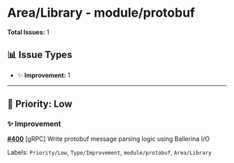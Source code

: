 # Area/Library - module/protobuf

**Total Issues:** 1

## 📊 Issue Types

- ✨ **Improvement:** 1

---

## 🔵 Priority: Low

### ✨ Improvement

**[#400](https://github.com/ballerina-platform/ballerina-library/issues/400)** [gRPC] Write protobuf message parsing logic using Ballerina I/O

Labels: `Priority/Low`, `Type/Improvement`, `module/protobuf`, `Area/Library`

